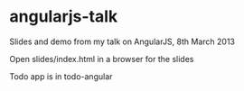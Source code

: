 angularjs-talk
==============

Slides and demo from my talk on AngularJS, 8th March 2013

Open slides/index.html in a browser for the slides

Todo app is in todo-angular
